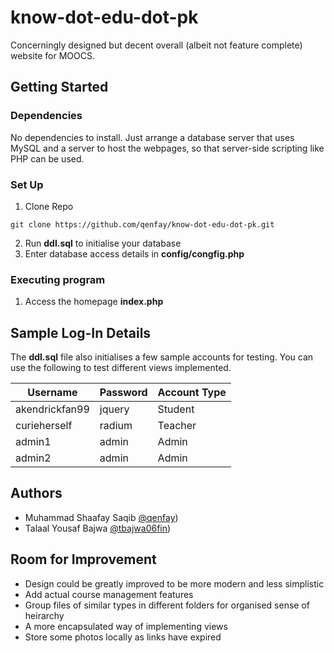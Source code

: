 # know-dot-edu-dot-pk
Concerningly designed but decent overall (albeit not feature complete) website for MOOCS.

## Getting Started

### Dependencies

No dependencies to install. Just arrange a database server that uses MySQL and a server to host the webpages, so that server-side scripting like PHP can be used. 

### Set Up

1. Clone Repo
```
git clone https://github.com/qenfay/know-dot-edu-dot-pk.git
```
2. Run **ddl.sql** to initialise your database
3. Enter database access details in **config/congfig.php**

### Executing program

1. Access the homepage **index.php**

## Sample Log-In Details

The **ddl.sql** file also initialises a few sample accounts for testing. You can use the following to test different views implemented.

| Username       | Password | Account Type |
|----------------|----------|--------------|
| akendrickfan99 | jquery   | Student      |
| curieherself   | radium   | Teacher      |
| admin1         | admin    | Admin        |
| admin2         | admin    | Admin        |

## Authors

- Muhammad Shaafay Saqib [@qenfay](https://github.com/qenfay/))
- Talaal Yousaf Bajwa [@tbajwa06fin](https://github.com/tbajwa06fin/))

## Room for Improvement
- Design could be greatly improved to be more modern and less simplistic
- Add actual course management features
- Group files of similar types in different folders for organised sense of heirarchy
- A more encapsulated way of implementing views
- Store some photos locally as links have expired

